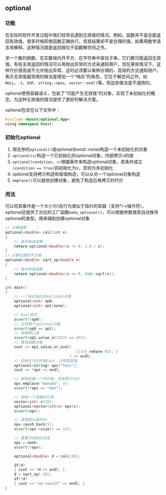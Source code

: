 ## optional

### 功能

在实际的软件开发过程中我们经常会遇到无效值的情况。例如，函数并不是总能返回有效值，很多时候即使函数正确执行，但其结果却不是合理的值。如果用数学语言来解释，这种情况就是返回值位于函数解空间之外。

求一个数的倒数、在实数域内开平方、在字符串中查找子串，它们都可能返回无效值。有些无效返回的情况可以用抛出异常的方式来通知用户，但在某些情况下，这样代价很高或不允许抛出异常，这时必须要以某种合理的、高效的方式通知用户。表示无效值最常用的做法是增加一个“哨兵”的角色，它位于解空间之外，如`NULL`、`-1`、`EOF`、`string::npos`、`vector::end()`等。但这些做法是不通用的。

optional使用容器语义，包装了“可能产生无效值”的对象，实现了未初始化的概念，为这种无效值的情况提供了更好的解决方案。

optional包含在以下文件中：

```c++
#include <boost/optional.hpp>
uisng namespace boost;
```

### 初始化optional

1. 用无参的`optional()`或optional(boost::none)构造一个未初始化的对象
2. `optional(v)`构造一个已初始化的optional对象，内部拷贝v的值
3. `optional(condition, v)`根据条件来构造optional对象，若条件成立`(condition == true)`则初始化为v，否则为未初始化
4. optional支持拷贝构造和赋值构造，可以从另一个optional对象构造
5. `emplace()`可以就地创建对象，避免了构造后再拷贝的代价

### 用法

可以将其看作是一个大小为1且行为类似于指针的容器（支持*/->操作符），optional还提供了对应的工厂函数`make_optional()`，可以根据参数类型自动推导optional的类型，用来辅助创建optional对象

```c++
// 计算倒数
optional<double> calc(int x)
{
    // 条件构造函数
    return optional<double>(x != 0, 1.0 / x);
}
// 计算实数的平方根
optional<double> sqrt_op(double x)
{
    // 条件构造函数
    return optional<double>(x >= 0, std::sqrt(x));
}

int main()
{
    // 一个未初始化的optional对象
    optional<int> op0;
    optional<int> op1(none);

    // bool测试
    assert(!op0);
    // 比较两个optional对象
    assert(op0 == op1);
    // 获取默认值
    assert(op1.value_or(253) == 253);
    // 使用函数对象
    cout << op1.value_or_eval(
                                [](){ return 857; }
                             ) << endl;
    // 初始化为字符串test，并获取其值
    optional<string> ops("test");
    cout << *ops << endl;

    // 就地创建一个字符串，没有拷贝代价
    ops.emplace("monado", 3);
    assert(*ops == "mon");

    // 容纳一个容器的引用
    vector<int> v(10);
    optional<vector<int>&> opv(v);
    assert(opv);

    // 使用箭头操作符
    opv->push_back(5);
    assert(opv->size() == 11);

    // 重置为初始化状态
    opv = none;
    assert(!opv);

    optional<double> d = calc(10);

    if(d)
    { cout << *d << endl; }
    d = sqrt_op(-10);
    if(!d)
    { cout << "no result" << endl; }
}
```
